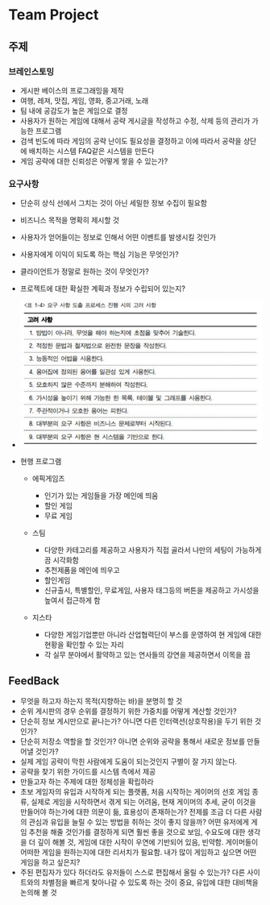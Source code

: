 # Team Project

## 주제

### 브레인스토밍

- 게시판 베이스의 프로그래밍을 제작
- 여행, 레져, 맛집, 게임, 영화, 중고거래, 노래
- 팀 내에 공감도가 높은 게임으로 결정
- 사용자가 원하는 게임에 대해서 공략 게시글을 작성하고 수정, 삭제 등의 관리가 가능한 프로그램
- 검색 빈도에 따라 게임의 공략 난이도 필요성을 결정하고 이에 따라서 공략을 상단에 배치하는 시스템 FAQ같은 시스템을 만든다
- 게임 공략에 대한 신뢰성은 어떻게 쌓을 수 있는가?

### 요구사항

- 단순히 상식 선에서 그치는 것이 아닌 세밀한 정보 수집이 필요함

- 비즈니스 목적을 명확히 제시할 것

- 사용자가 얻어들이는 정보로 인해서 어떤 이벤트를 발생시킬 것인가

- 사용자에게 이익이 되도록 하는 핵심 기능은 무엇인가?

- 클라이언트가 정말로 원하는 것이 무엇인가?

- 프로젝트에 대한 확실한 계획과 정보가 수립되어 있는지?

- ![요구사항도출프로세스진행시의고려사항](md-images/untitle.png/%EC%9A%94%EA%B5%AC%EC%82%AC%ED%95%AD%EB%8F%84%EC%B6%9C%ED%94%84%EB%A1%9C%EC%84%B8%EC%8A%A4%EC%A7%84%ED%96%89%EC%8B%9C%EC%9D%98%EA%B3%A0%EB%A0%A4%EC%82%AC%ED%95%AD.JPG)

- 현행 프로그램

  - 에픽게임즈
    - 인기가 있는 게임들을 가장 메인에 띄움
    - 할인 게임
    - 무료 게임

  - 스팀
    - 다양한 카테고리를 제공하고 사용자가 직접 골라서 나만의 세팅이 가능하게끔 시각화함
    - 추천제품을 메인에 띄우고
    - 할인게임
    - 신규출시, 특별할인, 무료게임, 사용자 태그등의 버튼을 제공하고 가시성을 높여서 접근하게 함

  - 지스타
    - 다양한 게임기업뿐만 아니라 산업협력단이 부스를 운영하여 현 게임에 대한 현황을 확인할 수 있는 자리
    - 각 실무 분야에서 활약하고 있는 연사들의 강연을 제공하면서 이목을 끔


  

## FeedBack

- 무엇을 하고자 하는지 목적(지향하는 바)을 분명히 할 것
- 순위 게시판의 경우 순위를 결정하기 위한 가중치를 어떻게 계산할 것인가?
- 단순히 정보 게시만으로 끝나는가? 아니면 다른 인터랙션(상호작용)을 두기 위한 것인가?
- 단순히 저장소 역할을 할 것인가? 아니면 순위와 공략을 통해서 새로운 정보를 만들어낼 것인가?
- 실제 게임 공략이 막힌 사람에게 도움이 되는것인지 구별이 잘 가지 않는다.
- 공략을 찾기 위한 가이드를 시스템 측에서 제공
- 만들고자 하는 주제에 대한 정체성을 확립하라
- 초보 게임자의 유입과 시작하게 되는 플랫폼, 처음 시작하는 게이머의 선호 게임 종류, 실제로 게임을 시작하면서 겪게 되는 어려움, 현재 게이머의 추세, 굳이 이것을 만들어야 하는가에 대한 의문이 듦, 효용성이 존재하는가? 전제를 조금 더 다른 사람의 관심과 유입을 늘릴 수 있는 방법을 취하는 것이 좋지 않을까? 어떤 유저에게 게임 추천을 해줄 것인가를 결정하게 되면 훨씬 좋을 것으로 보임, 수요도에 대한 생각을 더 깊이 해볼 것, 게임에 대한 시작이 우연에 기반되어 있음, 빈약함. 게이머들이 어떠한 게임을 원하는지에 대한 리서치가 필요함. 내가 많이 게임하고 싶으면 어떤 게임을 하고 싶은지? 
- 주된 편집자가 있다 하더라도 유저들이 스스로 편집해서 올릴 수 있는가? 다른 사이트와의 차별점을 빠르게 찾아나갈 수 있도록 하는 것이 중요, 유입에 대한 대비책을 논의해 볼 것





